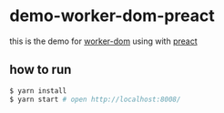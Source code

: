 # demo-worker-dom-preact

this is the demo for [worker-dom](https://github.com/ampproject/worker-dom) using with [preact](https://preactjs.com/)

## how to run
```sh
$ yarn install
$ yarn start # open http://localhost:8008/
```
